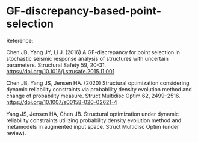 # GF-discrepancy-based-point-selection

Reference:

Chen JB, Yang JY, Li J. (2016) A GF-discrepancy for point selection in stochastic seismic response analysis of structures with uncertain parameters. Structural Safety 59, 20-31. https://doi.org/10.1016/j.strusafe.2015.11.001

Chen JB, Yang JS, Jensen HA. (2020) Structural optimization considering dynamic reliability constraints via probability density evolution method and change of probability measure. Struct Multidisc Optim 62, 2499–2516. https://doi.org/10.1007/s00158-020-02621-4

Yang JS, Jensen HA, Chen JB. Structural optimization under dynamic reliability constraints utilizing probability density evolution method and metamodels in augmented input space. Struct Multidisc Optim (under review).
